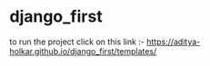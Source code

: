 # django_first
to run the project click on this link :-
https://aditya-holkar.github.io/django_first/templates/
